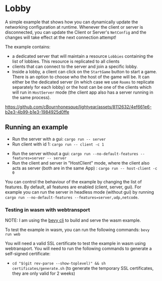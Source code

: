 # Lobby

A simple example that shows how you can dynamically update the networking configuration at runtime. Whenever the client or server is disconnected, you can update the Client or Server's `NetConfig` and the changes will take effect at the next connection attempt!

The example contains:
- a dedicated server that will maintain a resource `Lobbies` containing the list of lobbies. This resource is replicated to all clients
- clients that can connect to the server and join a specific lobby.
- Inside a lobby, a client can click on the `StartGame` button to start a game. There is an option to choose who the host of the game will be. It can either be the dedicated
server (in which case we use `Rooms` to replicate separately for each lobby) or the host can be one of the clients which will run in `HostServer` mode (the client app also has a server running in the same process).


https://github.com/cBournhonesque/lightyear/assets/8112632/4ef661e6-b2e3-4b99-b1e3-1984925d0ffe


## Running an example

- Run the server with a gui: `cargo run -- server`
- Run client with id 1: `cargo run -- client -c 1`

[//]: # (- Run the client and server in two separate bevy Apps: `cargo run` or `cargo run separate`)
- Run the server without a gui: `cargo run --no-default-features --features=server -- server`
- Run the client and server in "HostClient" mode, where the client also acts as server (both are in the same App) : `cargo run -- host-client -c 0`

You can control the behaviour of the example by changing the list of features. By default, all features are enabled (client, server, gui).
For example you can run the server in headless mode (without gui) by running `cargo run --no-default-features --features=server,udp,netcode`.

### Testing in wasm with webtransport

NOTE: I am using the [bevy cli](https://github.com/TheBevyFlock/bevy_cli) to build and serve the wasm example.

To test the example in wasm, you can run the following commands: `bevy run web`

You will need a valid SSL certificate to test the example in wasm using webtransport. You will need to run the following
commands to generate a self-signed certificate:
- `cd "$(git rev-parse --show-toplevel)" && sh certificates/generate.sh` (to generate the temporary SSL
  certificates, they are only valid for 2 weeks)
